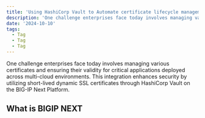 ```yaml
---
title: 'Using HashiCorp Vault to Automate certificate lifecycle management F5 BIGIP NEXT Central Manager'
description: 'One challenge enterprises face today involves managing various certificates and ensuring their validity for critical applications deployed across multi-cloud environments.'
date: '2024-10-10'
tags:
  - Tag
  - Tag
  - Tag
---
```


One challenge enterprises face today involves managing various certificates and ensuring their validity for critical applications deployed across multi-cloud environments. This integration enhances security by utilizing short-lived dynamic SSL certificates through HashiCorp Vault on the BIG-IP Next Platform.

## What is BIGIP NEXT
